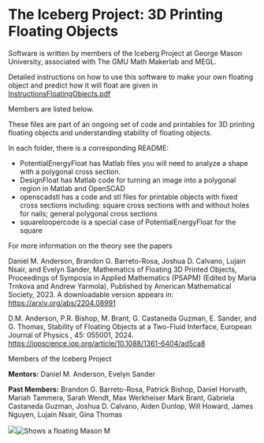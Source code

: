 # The Iceberg Project:  3D Printing Floating Objects

Software is written by members of the Iceberg Project at George Mason University, associated with 
The GMU Math Makerlab and MEGL. 

Detailed instructions on how to use this software to make your own floating object and predict how it will float are given in 
[InstructionsFloatingObjects.pdf](https://blob/main/InstructionsFloatingObjects.pdf)

Members are listed below.

These files are part of an ongoing set of code and printables for 3D printing floating objects and understanding stability of floating objects. 

In each folder, there is a corresponding README: 

- PotentialEnergyFloat has Matlab files you will need to analyze a shape with a polygonal cross section.
- DesignFloat has Matlab code for turning an image into a polygonal region in Matlab and OpenSCAD
- openscadstl has a code and stl files for printable objects with fixed cross sections including: square cross sections with and without holes for nails; general polygonal cross sections
- squareloopercode is a special case of PotentialEnergyFloat for the square 

For more information on the theory see the papers 

Daniel M. Anderson, Brandon G. Barreto-Rosa, Joshua D. Calvano, Lujain Nsair, and Evelyn Sander, Mathematics of Floating 3D Printed Objects,
Proceedings of Symposia in Applied Mathematics (PSAPM) (Edited by Maria Trnkova and Andrew Yarmola),
Published by American Mathematical Society, 2023. 
A downloadable version appears in: 
https://arxiv.org/abs/2204.08991

D.M. Anderson, P.R. Bishop, M. Brant, G. Castaneda Guzman, E. Sander, and G. Thomas, 
Stability of Floating Objects at a Two-Fluid Interface, European Journal of Physics , 
45: 055001, 2024.
https://iopscience.iop.org/article/10.1088/1361-6404/ad5ca8


Members of the Iceberg Project

**Mentors:**
Daniel M. Anderson, 
Evelyn Sander


**Past Members:**
Brandon G. Barreto-Rosa,
Patrick Bishop,
Daniel Horvath,
Mariah Tammera, 
Sarah Wendt,
Max Werkheiser
Mark Brant,
Gabriela Castaneda Guzman,
Joshua D. Calvano,
Aiden Dunlop,
Will Howard,
James Nguyen,
Lujain Nsair,
Gina Thomas

<picture>
  <img src="/assets/FloatingMasonM.png"><img alt = "Shows a floating Mason M">
</picture>
